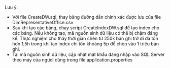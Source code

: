 Lưu ý: 
- Với file CreateDW.sql, thay bằng đường dẫn chính xác được lưu của file DimRepresentativeOffice.csv
- Sau khi tạo các bảng, chạy script CreateIndexDW.sql để tạo index cho các bảng. Nếu không tạo, mã nguồn sinh dữ liệu có thể bị chậm đáng kể. 
  Thực nghiệm cho thấy thời gian chèn từ 250k bản ghi trở đi đã tốn hơn 1,5h trong khi tạo index chỉ tốn khoảng 5p để chèn vào 1 triệu bản ghi. 
- Tại mã nguồn sinh dữ liệu, cập nhật mật khẩu đăng nhập vào SQL Server theo máy của người dùng trong file application.properties
